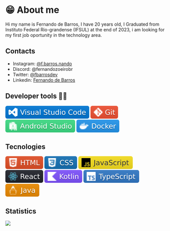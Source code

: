 # 😁 About me

Hi my name is Fernando de Barros, I have 20 years old, I Graduated from Instituto Federal Rio-grandense (IFSUL) at the end of 2023, i am looking for my first job oportunity in the technology area.

## Contacts
- Instagram: [@f.barros.nando](https://www.instagram.com/f.barros.nando/)
- Discord: @fernandozoeirobr
- Twitter: [@fbarrosdev](https://twitter.com/fbarrosdev)
- Linkedin: [Fernando de Barros](https://www.linkedin.com/in/fernando-de-barros-204864241/)

## Developer tools 👨‍💻
[<img src="./badges/vscode-badge.svg"/>](https://code.visualstudio.com)
[<img src="./badges/git-badge.svg"/>](https://git-scm.com)
[<img src="./badges/android-studio-badge.svg"/>](https://developer.android.com/studio)
[<img src="./badges/docker-badge.svg"/>](https://www.docker.com/)


## Tecnologies
[<img src="./badges/html-badge.svg"/>](https://developer.mozilla.org/en-US/docs/Glossary/HTML5)
[<img src="./badges/css-badge.svg"/>](https://developer.mozilla.org/en-US/docs/Web/CSS)
[<img src="./badges/javascript-badge.svg"/>](https://developer.mozilla.org/en-US/docs/Web/JavaScript)
[<img src="./badges/react-badge.svg"/>](https://react.dev/)
[<img src="./badges/kotlin-badge.svg"/>](https://kotlinlang.org/)
[<img src="./badges/typescript-badge.svg"/>](https://www.typescriptlang.org)
[<img src="./badges/java-badge.svg"/>](https://www.java.com/pt-BR/)




## Statistics

![](https://github-readme-stats.vercel.app/api/top-langs?username=fernandobarrosd)



